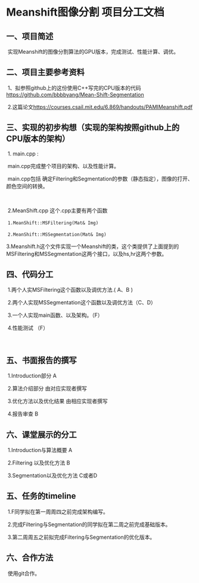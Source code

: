 # Meanshift图像分割 项目分工文档





## 一、项目简述

​	实现Meanshift的图像分割算法的GPU版本，完成测试、性能计算、调优。

## 二、项目主要参考资料

​	1、拟参照github上的这份使用C++写完的CPU版本的代码<https://github.com/bbbbyang/Mean-Shift-Segmentation>

​	2.这篇论文<https://courses.csail.mit.edu/6.869/handouts/PAMIMeanshift.pdf>



## 三、实现的初步构想（实现的架构按照github上的CPU版本的架构）

​	1. main.cpp :

​	main.cpp完成整个项目的架构、以及性能计算。

​	main.cpp包括 确定Filtering和Segmentation的参数（静态指定），图像的打开、颜色空间的转换。

​	

​	2.MeanShift.cpp 这个.cpp主要有两个函数 

​		`1.MeanShift::MSFiltering(Mat& Img)`

​		`2.MeanShift::MSSegmentation(Mat& Img)`



​	3.Meanshift.h这个文件实现一个Meanshift的类，这个类提供了上面提到的MSFiltering和MSSegmentation这两个接口，以及hs,hr这两个参数。



## 四、代码分工

​	1.两个人实MSFiltering这个函数以及调优方法.( A、B )

​	2.两个人实现MSSegmentation这个函数以及调优方法（C、D）

​	3.一个人实现main函数、以及架构。（F）

​	4.性能测试 （F）

​	

## 五、书面报告的撰写

​	1.Introduction部分 A

​	2.算法介绍部分 由对应实现者撰写

​	3.优化方法以及优化结果 由相应实现者撰写

​	4.报告审查	B



## 六、课堂展示的分工

​	1.Introduction与算法概要 A

​	2.Filtering 以及优化方法 B

​	3.Segmentation以及优化方法 C或者D



## 五、任务的timeline

​	1.F同学拟在第一周周四之前完成架构编写。

​	2.完成Filtering与Segmentation的同学拟在第二周之前完成基础版本。

​	3.第二周周五之前拟完成Filtering与Segmentation的优化版本。





## 六、合作方法

​	使用git合作。
